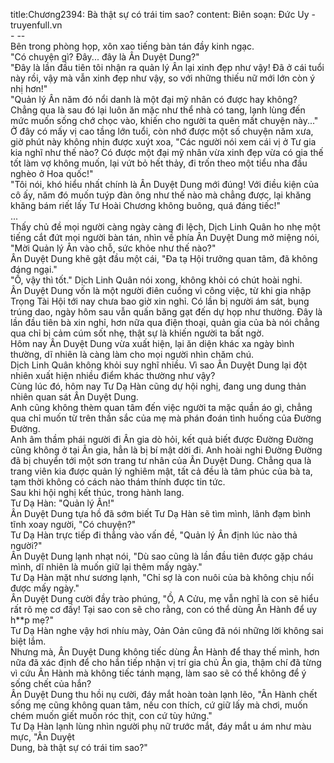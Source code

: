 title:Chương2394: Bà thật sự có trái tim sao?
content:
Biên soạn: Đức Uy - truyenfull.vn<br>- --<br>Bên trong phòng họp, xôn xao tiếng bàn tán đầy kinh ngạc.<br>"Có chuyện gì? Đây... đây là Ân Duyệt Dung?"<br>"Đây là lần đầu tiên tôi nhận ra quản lý Ân lại xinh đẹp như vậy! Đã ở cái tuổi này rồi, vậy mà vẫn xinh đẹp như vậy, so với những thiếu nữ mới lớn còn ý nhị hơn!"<br>"Quản lý Ân năm đó nổi danh là một đại mỹ nhân có được hay không? Chẳng qua là sau đó lại luôn ăn mặc như thể nhà có tang, lạnh lùng đến mức muốn sống chớ chọc vào, khiến cho người ta quên mất chuyện này..."<br>Ở đây có mấy vị cao tầng lớn tuổi, còn nhớ được một số chuyện năm xưa, giờ phút này không nhịn được xuýt xoa, "Các người nói xem cái vị ở Tư gia kia nghĩ như thế nào? Có được một đại mỹ nhân vừa xinh đẹp vừa có gia thế tốt làm vợ không muốn, lại vứt bỏ hết thảy, đi trốn theo một tiểu nha đầu nghèo ở Hoa quốc!"<br>"Tôi nói, khó hiểu nhất chính là Ân Duyệt Dung mới đúng! Với điều kiện của cô ấy, năm đó muốn tuýp đàn ông như thế nào mà chẳng được, lại khăng khăng bám riết lấy Tư Hoài Chương không buông, quá đáng tiếc!"<br>...<br>Thấy chủ đề mọi người càng ngày càng đi lệch, Dịch Linh Quân ho nhẹ một tiếng cắt đứt mọi người bàn tán, nhìn về phía Ân Duyệt Dung mở miệng nói, "Mời Quản lý Ân vào chỗ, sức khỏe như thế nào?"<br>Ân Duyệt Dung khẽ gật đầu một cái, "Đa tạ Hội trưởng quan tâm, đã không đáng ngại."<br>"Ồ, vậy thì tốt." Dịch Linh Quân nói xong, không khỏi có chút hoài nghi.<br>Ân Duyệt Dung vốn là một người điên cuồng vì công việc, từ khi gia nhập Trọng Tài Hội tới nay chưa bao giờ xin nghỉ. Có lần bị người ám sát, bụng trúng dao, ngày hôm sau vẫn quấn băng gạt đến dự họp như thường. Đây là lần đầu tiên bà xin nghỉ, hơn nữa qua điện thoại, quản gia của bà nói chẳng qua chỉ bị cảm cúm sốt nhẹ, thật sự là khiến người ta bất ngờ.<br>Hôm nay Ân Duyệt Dung vừa xuất hiện, lại ăn diện khác xa ngày bình thường, dĩ nhiên là càng làm cho mọi người nhìn chăm chú.<br>Dịch Linh Quân không khỏi suy nghĩ nhiều. Vì sao Ân Duyệt Dung lại đột nhiên xuất hiện nhiều điểm khác thường như vậy?<br>Cùng lúc đó, hôm nay Tư Dạ Hàn cũng dự hội nghị, đang ung dung thản nhiên quan sát Ân Duyệt Dung.<br>Anh cũng không thèm quan tâm đến việc người ta mặc quần áo gì, chẳng qua chỉ muốn từ trên thần sắc của mẹ mà phán đoán tình huống của Đường Đường.<br>Anh âm thầm phái người đi Ân gia dò hỏi, kết quả biết được Đường Đường cũng không ở tại Ân gia, hẳn là bị bí mật dời đi. Anh hoài nghi Đường Đường đã bị chuyển tới một sơn trang tư nhân của Ân Duyệt Dung. Chẳng qua là trang viên kia được quản lý nghiêm mật, tất cả đều là tâm phúc của bà ta, tạm thời không có cách nào thám thính được tin tức.<br>Sau khi hội nghị kết thúc, trong hành lang.<br>Tư Dạ Hàn: "Quản lý Ân!"<br>Ân Duyệt Dung tựa hồ đã sớm biết Tư Dạ Hàn sẽ tìm mình, lãnh đạm bình tĩnh xoay người, "Có chuyện?"<br>Tư Dạ Hàn trực tiếp đi thẳng vào vấn đề, "Quản lý Ân định lúc nào thả người?"<br>Ân Duyệt Dung lạnh nhạt nói, "Dù sao cũng là lần đầu tiên được gặp cháu mình, dĩ nhiên là muốn giữ lại thêm mấy ngày."<br>Tư Dạ Hàn mặt như sương lạnh, "Chỉ sợ là con nuôi của bà không chịu nổi được mấy ngày."<br>Ân Duyệt Dung cười đầy trào phúng, "Ồ, A Cửu, mẹ vẫn nghĩ là con sẽ hiểu rất rõ mẹ cơ đấy! Tại sao con sẽ cho rằng, con có thể dùng Ân Hành để uy h**p mẹ?"<br>Tư Dạ Hàn nghe vậy hơi nhíu mày, Oản Oản cũng đã nói những lời không sai biệt lắm.<br>Nhưng mà, Ân Duyệt Dung không tiếc dùng Ân Hành để thay thế mình, hơn nữa đã xác định để cho hắn tiếp nhận vị trí gia chủ Ân gia, thậm chí đã từng vì cứu Ân Hành mà không tiếc tánh mạng, làm sao sẽ có thể không để ý sống chết của hắn?<br>Ân Duyệt Dung thu hồi nụ cười, đáy mắt hoàn toàn lạnh lẽo, "Ân Hành chết sống mẹ cũng không quan tâm, nếu con thích, cứ giữ lấy mà chơi, muốn chém muốn giết muốn róc thịt, con cứ tùy hứng."<br>Tư Dạ Hàn lạnh lùng nhìn người phụ nữ trước mắt, đáy mắt u ám như màu mực, "Ân Duyệt<br>Dung, bà thật sự có trái tim sao?"